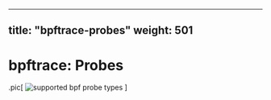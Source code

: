 
---
title:  "bpftrace-probes"
weight: 501
---

# bpftrace: Probes

.pic[
![supported bpf probe types](/img/probe.png)
] 
